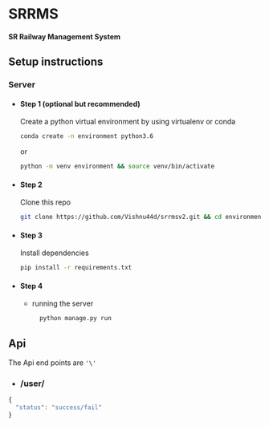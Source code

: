 # SRRMS
#### SR Railway Management System
## Setup instructions

### Server

  - #### Step 1 (optional but recommended)

     Create a python virtual environment by using virtualenv or conda
     ```bash
     conda create -n environment python3.6
     ```
     or

     ```bash
     python -m venv environment && source venv/bin/activate
     ```
  - #### Step 2
    Clone this repo
    ```bash
    git clone https://github.com/Vishnu44d/srrmsv2.git && cd environment
    ```

  - #### Step 3
    Install dependencies
    ```bash
    pip install -r requirements.txt
    ```
  - #### Step 4
    - running the server
      ```bash
        python manage.py run
      ```

## Api
  The Api end points are `'\'`
  - ### /user/
  ```javascript
  {
    "status": "success/fail" 
  }
  ```